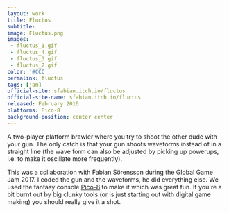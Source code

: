 ```yaml
---
layout: work
title: Fluctus
subtitle:
image: Fluctus.png
images:
 - fluctus_1.gif
 - fluctus_4.gif
 - fluctus_3.gif
 - fluctus_2.gif
color: '#CCC'
permalink: fluctus
tags: [jam]
official-site: sfabian.itch.io/fluctus
official-site-name: sfabian.itch.io/fluctus
released: February 2016
platforms: Pico-8
background-position: center center
---
```


A two-player platform brawler where you try to shoot the other dude with your gun. The only catch is that your gun shoots waveforms instead of in a straight line (the wave form can also be adjusted by picking up powerups, i.e. to make it oscillate more frequently).

This was a collaboration with Fabian Sörensson during the Global Game Jam 2017. I coded the gun and the waveforms, he did everything else. We used the fantasy console [Pico-8](https://www.lexaloffle.com/pico-8.php) to make it which was great fun. If you're a bit burnt out by big clunky tools (or is just starting out with digital game making) you should really give it a shot.
